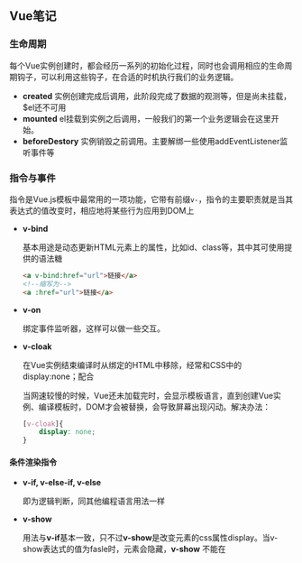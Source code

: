 ## Vue笔记



### 生命周期

每个Vue实例创建时，都会经历一系列的初始化过程，同时也会调用相应的生命周期钩子，可以利用这些钩子，在合适的时机执行我们的业务逻辑。

* **created** 实例创建完成后调用，此阶段完成了数据的观测等，但是尚未挂载，$el还不可用
* **mounted** el挂载到实例之后调用，一般我们的第一个业务逻辑会在这里开始。
* **beforeDestory** 实例销毁之前调用。主要解绑一些使用addEventListener监听事件等



### 指令与事件

指令是Vue.js模板中最常用的一项功能，它带有前缀`v-`，指令的主要职责就是当其表达式的值改变时，相应地将某些行为应用到DOM上

* **v-bind** 

  基本用途是动态更新HTML元素上的属性，比如id、class等，其中其可使用提供的语法糖

  ```html
  <a v-bind:href="url">链接</a>
  <!--缩写为-->
  <a :href="url">链接</a>
  ```

* **v-on**

  绑定事件监听器，这样可以做一些交互。

   

* **v-cloak**

  在Vue实例结束编译时从绑定的HTML中移除，经常和CSS中的display:none；配合

  当网速较慢的时候，Vue还未加载完时，会显示模板语言，直到创建Vue实例、编译模板时，DOM才会被替换，会导致屏幕出现闪动。解决办法：

  ```css
  [v-cloak]{
      display: none;
  }
  ```

#### 条件渲染指令

* **v-if, v-else-if, v-else**

  即为逻辑判断，同其他编程语言用法一样

* **v-show** 

  用法与**v-if**基本一致，只不过**v-show**是改变元素的css属性display。当v-show表达式的值为fasle时，元素会隐藏，**v-show** 不能在<template>上使用。

#### 区别对比

​	**v-if** 和**v-show** 具有类似的功能，但是**v-if** 才是真正的条件渲染，它会根据表达式适当的销毁或者重建元素及绑定的事件，若表达式false，则一开始元素/组件并不会被渲染，只有当条件第一次变为真时才开始编译。

​	**v-show** 只是简单的css属性，无论条件真与否，都会被编译。所以**v-show**适用于频繁切换条件，**v-if**适合条件不经常改变的场景。

#### 表单相关指令

* **v-model** 

  表单控制控件显示的值只依赖所绑定的数据，不在关心初始化时的value属性，在对应的控件上插入值也不会响应。
